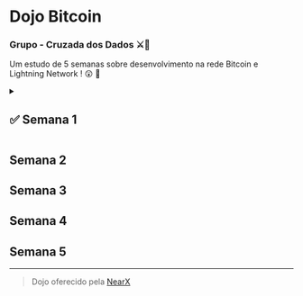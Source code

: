 # Dojo Bitcoin 
### Grupo - Cruzada dos Dados ⚔️🎲

Um estudo de 5 semanas sobre desenvolvimento na rede Bitcoin e Lightning Network ! 😲 🚀


<details><summary> <h2>✅ Semana 1 </h2></summary>

**✍️ Aula**

- Subir nó Bitcoin (testnet) local.
- Interagir com o nó Bitcoin usando RPC e CLI.
- Estrutura de blocos e transações no Bitcoin.

**🤺 Desafio**

- [ ] Subir nó Bitcoin (testnet) em um serviço de cloud (ex.: AWS, DigitalOcean).
- [ ] Criar um Explorer que conecte ao nó Bitcoin, com as seguintes funcionalidades:
  - [ ] Buscar um bloco pelo número.
  - [ ] Buscar uma transação pelo hash.
  - [ ] Exibir o saldo de uma carteira com base no endereço.
- [ ] Documentar e compartilhar a trajetória no LinkedIn ou Twitter.
 
</details>  



## Semana 2
## Semana 3
## Semana 4
## Semana 5

---

> Dojo oferecido pela [NearX](https://nearx.com.br/pt/home)
